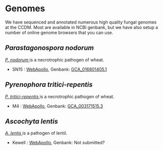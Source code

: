 # Genomes

We have sequenced and annotated numerous high quality fungal genomes at the CCDM.
Most are available in NCBI genbank, but we have also setup a number of online genome browsers that you can use.


## _Parastagonospora nodorum_

[ _P. nodorum_ ](https://www.ncbi.nlm.nih.gov/data-hub/taxonomy/13684/) is a necrotrophic pathogen of wheat.

- SN15 : [WebApollo](https://ccdm.genome.edu.au/apollo/38/jbrowse/index.html), Genbank: [GCA_016801405.1](https://www.ncbi.nlm.nih.gov/data-hub/genome/GCA_016801405.1/)

## _Pyrenophora tritici-repentis_

[ _P. tritici-repentis_ ](https://www.ncbi.nlm.nih.gov/data-hub/taxonomy/45151/) is a necrotrophic pathogen of wheat.

- M4 : [WebApollo](https://ccdm.genome.edu.au/apollo/857/jbrowse/index.html), Genbank: [GCA_003171515.3](https://www.ncbi.nlm.nih.gov/data-hub/genome/GCA_003171515.3/)

## _Ascochyta lentis_

[ _A. lentis_ ](https://www.ncbi.nlm.nih.gov/data-hub/taxonomy/205686/) is a pathogen of lentil.

- Kewell : [WebApollo](https://pulsepathogens.genome.edu.au/apollo/394538/jbrowse/index.html), Genbank: Not submitted?

